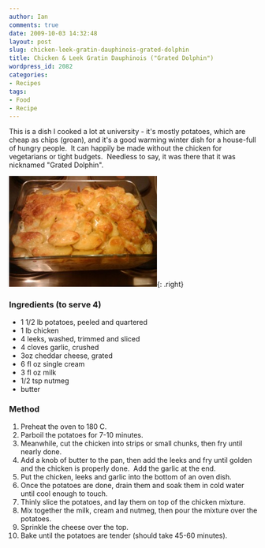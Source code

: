 ```yaml
---
author: Ian
comments: true
date: 2009-10-03 14:32:48
layout: post
slug: chicken-leek-gratin-dauphinois-grated-dolphin
title: Chicken & Leek Gratin Dauphinois ("Grated Dolphin")
wordpress_id: 2082
categories:
- Recipes
tags:
- Food
- Recipe
---
```


This is a dish I cooked a lot at university - it's mostly potatoes, which are cheap as chips (groan), and it's a good warming winter dish for a house-full of hungry people.  It can happily be made without the chicken for vegetarians or tight budgets.  Needless to say, it was there that it was nicknamed "Grated Dolphin".

![Grated Dolphin](/recipes/grated-dolphin-300x225.jpg){: .right}

### Ingredients (to serve 4)

  * 1 1/2 lb potatoes, peeled and quartered
  * 1 lb chicken
  * 4 leeks, washed, trimmed and sliced
  * 4 cloves garlic, crushed
  * 3oz cheddar cheese, grated
  * 6 fl oz single cream
  * 3 fl oz milk
  * 1/2 tsp nutmeg
  * butter

### Method
	
  1. Preheat the oven to 180 C.
  2. Parboil the potatoes for 7-10 minutes.
  3. Meanwhile, cut the chicken into strips or small chunks, then fry until nearly done.
  4. Add a knob of butter to the pan, then add the leeks and fry until golden and the chicken is properly done.  Add the garlic at the end.
  5. Put the chicken, leeks and garlic into the bottom of an oven dish.
  6. Once the potatoes are done, drain them and soak them in cold water until cool enough to touch.
  7. Thinly slice the potatoes, and lay them on top of the chicken mixture.
  8. Mix together the milk, cream and nutmeg, then pour the mixture over the potatoes.
  9. Sprinkle the cheese over the top.
  10. Bake until the potatoes are tender (should take 45-60 minutes).
